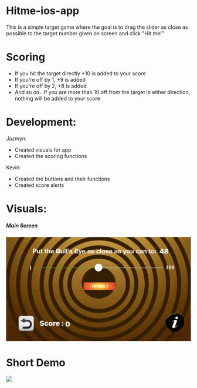 # Hitme-ios-app
This is a simple target game where the goal is to drag the slider as close as possible to the target number given on screen and click "Hit me!"

# Scoring
- If you hit the target directly +10 is added to your score
- If you're off by 1, +9 is added
- If you're off by 2, +8 is added
- And so on...If you are more than 10 off from the target in either direction, nothing will be added to your score

# Development:
Jazmyn:
  - Created visuals for app
  - Created the scoring functions
  
Kevin:
  - Created the buttons and their functions
  - Created score alerts
  
  
# Visuals:
##### Main Screen
![Main Screen](https://github.com/kr3110/Hitme-ios-app/blob/master/hitme/img/Simulator%20Screen%20Shot%20-%20iPhone%207%20-%202018-12-25%20at%2021.15.39.png?raw=true)

# Short Demo
![](https://thumbs.gfycat.com/KeyAgitatedBaiji-small.gif)
